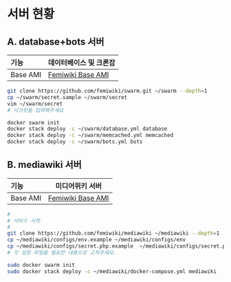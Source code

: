 서버 현황
========

A. database+bots 서버
--------

기능 | 데이터베이스 및 크론잡
:---|----
Base AMI | [Femiwiki Base AMI](https://github.com/femiwiki/ami)

```sh
git clone https://github.com/femiwiki/swarm.git ~/swarm --depth=1
cp ~/swarm/secret.sample ~/swarm/secret
vim ~/swarm/secret
# 시크릿을 입력해주세요

docker swarm init
docker stack deploy -c ~/swarm/database.yml database
docker stack deploy -c ~/swarm/memcached.yml memcached
docker stack deploy -c ~/swarm/bots.yml bots
```

B. mediawiki 서버
--------

기능 | 미디어위키 서버
:---|----
Base AMI | [Femiwiki Base AMI](https://github.com/femiwiki/ami)

```sh
#
# 서비스 시작
#
git clone https://github.com/femiwiki/mediawiki ~/mediawiki --depth=1
cp ~/mediawiki/configs/env.example ~/mediawiki/configs/env
cp ~/mediawiki/configs/secret.php.example  ~/mediawiki/configs/secret.php
# 각 설정 파일을 필요한 내용으로 고쳐주세요.

sudo docker swarm init
sudo docker stack deploy -c ~/mediawiki/docker-compose.yml mediawiki
```
